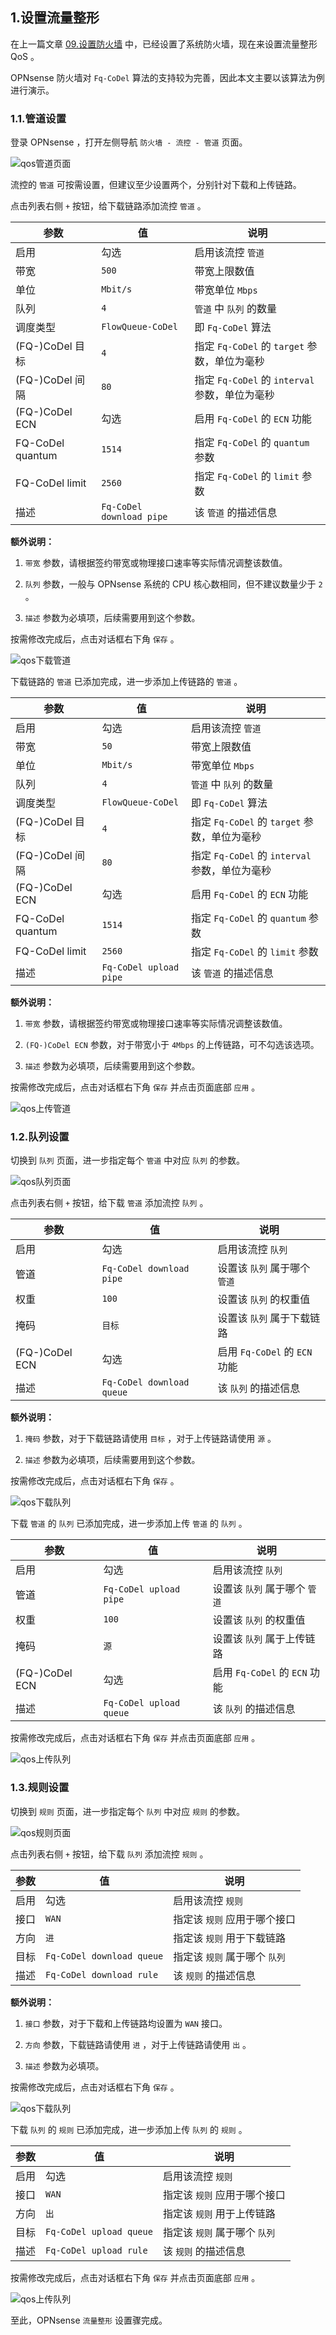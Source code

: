 ## 1.设置流量整形

在上一篇文章 [09.设置防火墙](./09.设置防火墙.md) 中，已经设置了系统防火墙，现在来设置流量整形 QoS 。  

OPNsense 防火墙对 `Fq-CoDel` 算法的支持较为完善，因此本文主要以该算法为例进行演示。  

### 1.1.管道设置

登录 OPNsense ，打开左侧导航 `防火墙 - 流控 - 管道` 页面。  

![qos管道页面](img/p10/opn_qos_pipe_page.jpeg)

流控的 `管道` 可按需设置，但建议至少设置两个，分别针对下载和上传链路。  

点击列表右侧 ` + ` 按钮，给下载链路添加流控 `管道` 。  

|参数|值|说明|
|--|--|--|
|启用|勾选|启用该流控 `管道` |
|带宽|`500`|带宽上限数值|
|单位|`Mbit/s`|带宽单位 `Mbps` |
|队列|`4`|`管道` 中 `队列` 的数量|
|调度类型|`FlowQueue-CoDel`|即 `Fq-CoDel` 算法|
|(FQ-)CoDel 目标|`4`|指定 `Fq-CoDel` 的 `target` 参数，单位为毫秒|
|(FQ-)CoDel 间隔|`80`|指定 `Fq-CoDel` 的 `interval` 参数，单位为毫秒|
|(FQ-)CoDel ECN|勾选|启用 `Fq-CoDel` 的 `ECN` 功能|
|FQ-CoDel quantum|`1514`|指定 `Fq-CoDel` 的 `quantum` 参数|
|FQ-CoDel limit|`2560`|指定 `Fq-CoDel` 的 `limit` 参数|
|描述|`Fq-CoDel download pipe`|该 `管道` 的描述信息|

**额外说明：**  

1. `带宽` 参数，请根据签约带宽或物理接口速率等实际情况调整该数值。  

2. `队列` 参数，一般与 OPNsense 系统的 CPU 核心数相同，但不建议数量少于 `2` 。  

3. `描述` 参数为必填项，后续需要用到这个参数。  

按需修改完成后，点击对话框右下角 `保存` 。  

![qos下载管道](img/p10/opn_qos_pipe_download.jpeg)

下载链路的 `管道` 已添加完成，进一步添加上传链路的 `管道` 。  

|参数|值|说明|
|--|--|--|
|启用|勾选|启用该流控 `管道` |
|带宽|`50`|带宽上限数值|
|单位|`Mbit/s`|带宽单位 `Mbps` |
|队列|`4`|`管道` 中 `队列` 的数量|
|调度类型|`FlowQueue-CoDel`|即 `Fq-CoDel` 算法|
|(FQ-)CoDel 目标|`4`|指定 `Fq-CoDel` 的 `target` 参数，单位为毫秒|
|(FQ-)CoDel 间隔|`80`|指定 `Fq-CoDel` 的 `interval` 参数，单位为毫秒|
|(FQ-)CoDel ECN|勾选|启用 `Fq-CoDel` 的 `ECN` 功能|
|FQ-CoDel quantum|`1514`|指定 `Fq-CoDel` 的 `quantum` 参数|
|FQ-CoDel limit|`2560`|指定 `Fq-CoDel` 的 `limit` 参数|
|描述|`Fq-CoDel upload pipe`|该 `管道` 的描述信息|

**额外说明：**  

1. `带宽` 参数，请根据签约带宽或物理接口速率等实际情况调整该数值。  

2. `(FQ-)CoDel ECN` 参数，对于带宽小于 `4Mbps` 的上传链路，可不勾选该选项。  

3. `描述` 参数为必填项，后续需要用到这个参数。  

按需修改完成后，点击对话框右下角 `保存` 并点击页面底部 `应用` 。  

![qos上传管道](img/p10/opn_qos_pipe_upload.jpeg)

### 1.2.队列设置

切换到 `队列` 页面，进一步指定每个 `管道` 中对应 `队列` 的参数。  

![qos队列页面](img/p10/opn_qos_queue_page.jpeg)

点击列表右侧 ` + ` 按钮，给下载 `管道` 添加流控 `队列` 。  

|参数|值|说明|
|--|--|--|
|启用|勾选|启用该流控 `队列` |
|管道|`Fq-CoDel download pipe`|设置该 `队列` 属于哪个 `管道` |
|权重|`100`|设置该 `队列` 的权重值|
|掩码|`目标`|设置该 `队列` 属于下载链路|
|(FQ-)CoDel ECN|勾选|启用 `Fq-CoDel` 的 `ECN` 功能|
|描述|`Fq-CoDel download queue`|该 `队列` 的描述信息|

**额外说明：**  

1. `掩码` 参数，对于下载链路请使用 `目标` ，对于上传链路请使用 `源` 。  

2. `描述` 参数为必填项，后续需要用到这个参数。  

按需修改完成后，点击对话框右下角 `保存` 。  

![qos下载队列](img/p10/opn_qos_queue_download.jpeg)

下载 `管道` 的 `队列` 已添加完成，进一步添加上传 `管道` 的 `队列` 。  

|参数|值|说明|
|--|--|--|
|启用|勾选|启用该流控 `队列` |
|管道|`Fq-CoDel upload pipe`|设置该 `队列` 属于哪个 `管道` |
|权重|`100`|设置该 `队列` 的权重值|
|掩码|`源`|设置该 `队列` 属于上传链路|
|(FQ-)CoDel ECN|勾选|启用 `Fq-CoDel` 的 `ECN` 功能|
|描述|`Fq-CoDel upload queue`|该 `队列` 的描述信息|

按需修改完成后，点击对话框右下角 `保存` 并点击页面底部 `应用` 。  

![qos上传队列](img/p10/opn_qos_queue_upload.jpeg)

### 1.3.规则设置

切换到 `规则` 页面，进一步指定每个 `队列` 中对应 `规则` 的参数。  

![qos规则页面](img/p10/opn_qos_rules_page.jpeg)

点击列表右侧 ` + ` 按钮，给下载 `队列` 添加流控 `规则` 。  

|参数|值|说明|
|--|--|--|
|启用|勾选|启用该流控 `规则` |
|接口|`WAN`|指定该 `规则` 应用于哪个接口|
|方向|`进`|指定该 `规则` 用于下载链路|
|目标|`Fq-CoDel download queue`|指定该 `规则` 属于哪个 `队列`|
|描述|`Fq-CoDel download rule`|该 `规则` 的描述信息|

**额外说明：**  

1. `接口` 参数，对于下载和上传链路均设置为 `WAN` 接口。  

2. `方向` 参数，下载链路请使用 `进` ，对于上传链路请使用 `出` 。  

3. `描述` 参数为必填项。  

按需修改完成后，点击对话框右下角 `保存` 。  

![qos下载队列](img/p10/opn_qos_rules_download.jpeg)

下载 `队列` 的 `规则` 已添加完成，进一步添加上传 `队列` 的 `规则` 。  

|参数|值|说明|
|--|--|--|
|启用|勾选|启用该流控 `规则` |
|接口|`WAN`|指定该 `规则` 应用于哪个接口|
|方向|`出`|指定该 `规则` 用于上传链路|
|目标|`Fq-CoDel upload queue`|指定该 `规则` 属于哪个 `队列`|
|描述|`Fq-CoDel upload rule`|该 `规则` 的描述信息|

按需修改完成后，点击对话框右下角 `保存` 并点击页面底部 `应用` 。  

![qos上传队列](img/p10/opn_qos_rules_upload.jpeg)

至此，OPNsense `流量整形` 设置骤完成。  

